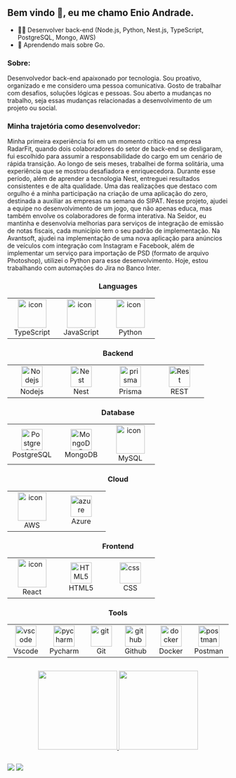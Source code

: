 <h2> Bem vindo 👋, eu me chamo Enio Andrade. </h2>

- :technologist: Desenvolver back-end (Node.js, Python, Nest.js, TypeScript, PostgreSQL, Mongo, AWS)
- 🌱 Aprendendo mais sobre Go.


<div>
   <h3 dir="auto">Sobre:</h3>
   <p>
      Desenvolvedor back-end apaixonado por tecnologia. Sou proativo, organizado e me considero
      uma pessoa comunicativa.
      Gosto de trabalhar com desafios, soluções lógicas e pessoas.
      Sou aberto a mudanças no trabalho, seja essas mudanças relacionadas a desenvolvimento de um projeto ou social.
   </p>
</div>

<div>
   <h3 dir="auto">Minha trajetória como desenvolvedor:</h3>
   <p>
      Minha primeira experiência foi em um momento crítico na empresa RadarFit, quando dois
      colaboradores do setor de back-end se desligaram, fui escolhido para assumir a responsabilidade
      do cargo em um cenário de rápida transição. Ao longo de seis meses, trabalhei de forma solitária,
      uma experiência que se mostrou desafiadora e enriquecedora. Durante esse período, além de
      aprender a tecnologia Nest, entreguei resultados consistentes e de alta qualidade.
      Uma das realizações que destaco com orgulho é a minha participação na criação de uma
      aplicação do zero, destinada a auxiliar as empresas na semana do SIPAT. Nesse projeto, ajudei a
      equipe no desenvolvimento de um jogo, que não apenas educa, mas também envolve os
      colaboradores de forma interativa.
      Na Seidor, eu mantinha e desenvolvia melhorias para serviços de integração de emissão de notas
      fiscais, cada município tem o seu padrão de implementação.
      Na Avantsoft, ajudei na implementação de uma nova aplicação para anúncios de veículos com integração com Instagram e Facebook, além de implementar um serviço para importação de PSD (formato de arquivo Photoshop), utilizei o Python para esse desenvolvimento.
      Hoje, estou trabalhando com automações do Jira no Banco Inter.
   </p>
</div>

<h3 align="center">Languages</h3>
<table align="center">
     <tr>
        <td align="center" width="96">
            <img src="https://techstack-generator.vercel.app/ts-icon.svg" alt="icon" width="65" height="65" />
            <br>TypeScript
        </td>
        <td align="center" width="96">
            <img src="https://techstack-generator.vercel.app/js-icon.svg" alt="icon" width="65" height="65" />
            <br>JavaScript
        </td>
        <td align="center" width="96">
            <img src="https://techstack-generator.vercel.app/python-icon.svg" alt="icon" width="65" height="65" />
            <br>Python
        </td>
     </tr>  
</table>

<h3 align="center">Backend</h3>
<table align="center">
   <tr>
      <td align="center" width="96">
         <img src="https://skillicons.dev/icons?i=nodejs" width="48" height="48" alt="Nodejs" />
         <br>Nodejs
      </td>
      <td align="center" width="96">
         <img src="https://skillicons.dev/icons?i=nestjs" width="48" height="48" alt="Nest" />
         <br>Nest
      </td>
      <td align="center" width="96">
         <img src="https://skillicons.dev/icons?i=prisma" width="48" height="48" alt="prisma" />
         <br>Prisma
      </td>
      <td align="center" width="96">
         <img src="https://techstack-generator.vercel.app/restapi-icon.svg" width="48" height="48" alt="Rest" />
         <br>REST
      </td>
   </tr>
</table>

<h3 align="center">Database</h3>
<table align="center">
     <tr>
        <td align="center" width="96">
            <img src="https://skillicons.dev/icons?i=postgres" width="48" height="48" alt="PostgreSQL" />
            <br>PostgreSQL
        </td>
        <td align="center" width="96">
            <img src="https://skillicons.dev/icons?i=mongodb" width="48" height="48" alt="MongoDB" />
            <br>MongoDB
        </td>
        <td align="center" width="96">
            <img src="https://techstack-generator.vercel.app/mysql-icon.svg" alt="icon" width="65" height="65" />
            <br>MySQL
        </td>
     </tr>  
</table>

<h3 align="center">Cloud</h3>
<table align="center">
     <tr>
        <td align="center" width="96">
            <img src="https://techstack-generator.vercel.app/aws-icon.svg" alt="icon" width="65" height="65" />
            <br>AWS
        </td>
        <td align="center" width="96">
            <img src="https://skillicons.dev/icons?i=azure" width="48" height="48" alt="azure" />
            <br>Azure
        </td>
     </tr>  
</table>

<h3 align="center">Frontend</h3>
<table align="center">
     <tr>
        <td align="center" width="96">
            <img src="https://techstack-generator.vercel.app/react-icon.svg" alt="icon" width="65" height="65" />
            <br>React
        </td>
        <td align="center"  width="96">
            <img src="https://skillicons.dev/icons?i=html" width="48" height="48" alt="HTML5" />
            <br>HTML5
        </td>
        <td align="center" width="96">
            <img src="https://skillicons.dev/icons?i=css" width="48" height="48" alt="css" />
            <br>CSS
        </td>
     </tr>  
</table>

<h3 align="center">Tools</h3>
<table align="center">
     <tr>
        <td align="center" width="96">
            <img src="https://skillicons.dev/icons?i=vscode" width="48" height="48" alt="vscode" />
            <br>Vscode
        </td>
        <td align="center" width="96">
            <img src="https://skillicons.dev/icons?i=pycharm" width="48" height="48" alt="pycharm" />
            <br>Pycharm
        </td>
        <td align="center" width="96">
            <img src="https://skillicons.dev/icons?i=git" width="48" height="48" alt="git" />
            <br>Git
        </td>
        <td align="center" width="96">
            <img src="https://skillicons.dev/icons?i=github" width="48" height="48" alt="github" />
            <br>Github
        </td>
        <td align="center" width="96">
            <img src="https://skillicons.dev/icons?i=docker" width="48" height="48" alt="docker" />
            <br>Docker
        </td>
        <td align="center" width="96">
            <img src="https://skillicons.dev/icons?i=postman" width="48" height="48" alt="postman" />
            <br>Postman
        </td>
     </tr>  
</table>

##

<div align="center">
  <a href="https://github.com/enioandrade92">
  <img height="180em" src="https://github-readme-stats.vercel.app/api?username=enioandrade92&show_icons=true&theme=tokyonight&include_all_commits=true&count_private=true"/>
  <img height="180em" src="https://github-readme-stats.vercel.app/api/top-langs/?username=enioandrade92&layout=compact&langs_count=7&theme=tokyonight"/>
</div> 

##
 
<div>
  <a href="http://www.linkedin.com/in/enioandrade" target="_blank"><img src="https://img.shields.io/badge/-LinkedIn-%230077B5?style=for-the-badge&logo=linkedin&logoColor=white" target="_blank"></a>
  <a href="mailto:enioandrade92@hotmail.com"><img src="https://img.shields.io/badge/-HotEmail-%23333?style=for-the-badge&logo=gmail&logoColor=white" target="_blank"></a>
</div>
